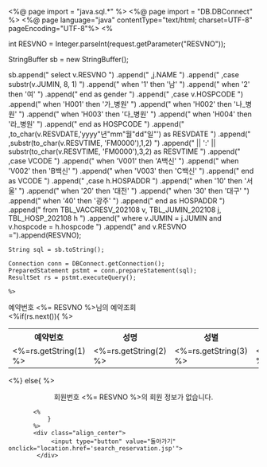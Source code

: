 <%@ page import = "java.sql.*" %>
<%@ page import = "DB.DBConnect" %>
<%@ page language="java" contentType="text/html; charset=UTF-8"
    pageEncoding="UTF-8"%>
<%

int RESVNO = Integer.parseInt(request.getParameter("RESVNO"));

StringBuffer sb = new StringBuffer();

sb.append(" select v.RESVNO                                                                 ")
.append(" ,j.NAME                                                                       ")
.append(" ,case substr(v.JUMIN, 8, 1)                                                   ")
.append(" 	when '1' then '남'                                                          ")
.append(" 	when '2' then '여'                                                          ")
.append(" end as gender                                                                 ")
.append(" ,case v.HOSPCODE                                                              ")
.append(" 	when 'H001' then '가_병원'                                                    ")
.append(" 	when 'H002' then '나_병원'                                                    ")
.append(" 	when 'H003' then '다_병원'                                                    ")
.append(" 	when 'H004' then '라_병원'                                                    ")
.append(" end as HOSPCODE                                                               ")
.append(" ,to_char(v.RESVDATE,'yyyy\"년\"mm\"월\"dd\"일\"') as  RESVDATE                  ")
.append(" ,substr(to_char(v.RESVTIME, 'FM0000'),1,2)                                      ")
.append(" 	|| ':' || substr(to_char(v.RESVTIME, 'FM0000'),3,2) as RESVTIME               ")
.append(" ,case VCODE                                                                     ")
.append(" 	when 'V001' then 'A백신'                                                      ")
.append(" 	when 'V002' then 'B백신'                                                      ")
.append(" 	when 'V003' then 'C백신'                                                      ")
.append(" end as VCODE                                                                    ")
.append(" ,case h.HOSPADDR                                                                ")
.append(" 	when '10' then '서울'                                                         ")
.append(" 	when '20' then '대전'                                                         ")
.append(" 	when '30' then '대구'                                                         ")
.append(" 	when '40' then '광주'                                                         ")
.append(" end as HOSPADDR                                                                 ")
.append(" from TBL_VACCRESV_202108 v, TBL_JUMIN_202108 j, TBL_HOSP_202108 h               ")
.append(" where v.JUMIN = j.JUMIN and v.hospcode = h.hospcode                             ")
.append(" and v.RESVNO =").append(RESVNO);
    
    
    String sql = sb.toString();
    
    Connection conn = DBConnect.getConnection();
    PreparedStatement pstmt = conn.prepareStatement(sql);
	ResultSet rs = pstmt.executeQuery();   
    
    %>
    
<!DOCTYPE html>
<html>
<head>
<meta charset="UTF-8">
<title>Insert title here</title>
<link type="text/css" rel="stylesheet" href="css/style.css">
</head>
<body>
<jsp:include page="layout/header.jsp"/>
<jsp:include page="layout/nav.jsp"/>	
 <section class="section">
		<div class="title">예약번호 <%= RESVNO %>님의 예약조회</div>
		 <%if(rs.next()){ %>
			<table class="table_line align_center">
				<tr>
					<th>예약번호</th>
					<th>성명</th>
					<th>성별</th>
					<th>병원이름</th>
					<th>예약날짜</th>
					<th>예약시간</th>
					<th>백신코드</th>
					<th>병원지역</th>
				</tr>
				<tr>
					<td><%=rs.getString(1) %></td>
					<td><%=rs.getString(2) %></td>
					<td><%=rs.getString(3) %></td>
					<td><%=rs.getString(4) %></td>
					<td><%=rs.getString(5) %></td>
					<td><%=rs.getString(6) %></td>
					<td><%=rs.getString(7) %></td>
					<td><%=rs.getString(8) %></td>
				</tr>
			</table>
			<%}
				else{ 
			 %>
				<p align="center">회원번호 <%= RESVNO %>의 회원 정보가 없습니다.</p>
				
						
		   <%
			   } 
		   %>
		   <div class="align_center">
				<input type="button" value="돌아가기" onclick="location.href='search_reservation.jsp'">
			</div> 
 </section>
 <footer>
	<jsp:include page="layout/footer.jsp"></jsp:include>
 </footer>
</body>
</html>
